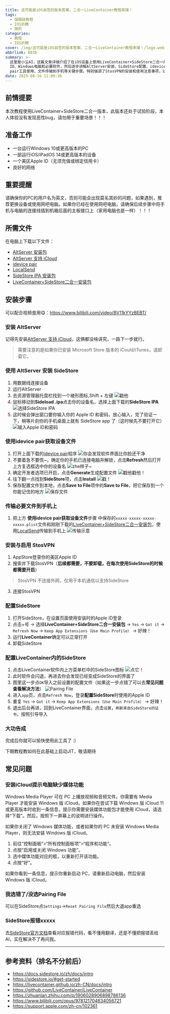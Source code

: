 ```yaml
---
title: 这可能是iOS自签的版本答案，二合一LiveContainer教程来辣！
tags:
  - 保姆级教程
  - IOS折腾
  - 搞机
categories:
  - 教程
  - IOS折腾
cover: /img/这可能是iOS自签的版本答案，二合一LiveContainer教程来辣！/logo.webp
abbrlink: 801b
summary: >-
  这里是小尘AI，这篇文章详细介绍了在iOS设备上使用LiveContainer+SideStore二合一版本进行自签的完整教程。文章从准备工作开始，包括需要的美区Apple
  ID、Windows电脑和必要软件，然后逐步讲解AltServer安装、SideStore配置、idevice
  pair工具使用、文件传输到手机等关键步骤。特别强调了StosVPN的安装和使用注意事项，以及如何解决常见的iCloud媒体功能缺失问题。教程还提供了详细的错误处理方法，并附上参考文档和视频链接，帮助用户顺利完成自签过程。最后作者预告了下一期关于JIT启动的教程内容。
date: 2025-08-16 11:09:36
---
```


## 前情提要

本次教程使用LiveContainer+SideStore二合一版本，此版本还处于试验阶段，本人体验没有发现恶性bug，请勿用于重要场景！！！

## 准备工作

- 一台运行Windows 10或更高版本的PC
- 一部运行iOS/iPadOS 14或更高版本的设备
- 一个美区Apple ID（无须充值或绑定信用卡）
- 良好的网络

## 重要提醒

请确保你的PC的用户名为英文，否则可能会出现莫名其妙的问题，如果遇到，推荐更换设备或使用网吧电脑。如果你已经在使用网吧电脑，请确保后续步骤中将手机与电脑的连接线插到机箱后面的主板接口上（家用电脑也是一样）！！！

## 所需文件

在电脑上下载以下文件：

- [AltServer 安装包](https://cdn.altstore.io/file/altstore/altinstaller.zip)
- [AltServer 支持 iCloud](https://updates.cdn-apple.com/2020/windows/001-39935-20200911-1A70AA56-F448-11EA-8CC0-99D41950005E/iCloudSetup.exe)
- [idevice pair](https://github.com/jkcoxson/idevice_pair/releases/latest/download/iDevicePair--windows-x86_64.exe)
- [LocalSend](https://localsend.org/zh-CN/download)
- [SideStore IPA 安装包](https://github.com/sidestore/sidestore/releases/latest/download/sidestore.ipa)
- [LiveContainer+SideStore二合一安装包](https://github.com/LiveContainer/LiveContainer/releases/latest/download/LiveContainer+SideStore.ipa)

## 安装步骤

可以配合视频食用😋：https://www.bilibili.com/video/BV11kYYzBEBT/

### 安装 AltServer

记得先安装[AltServer 支持 iCloud](https://updates.cdn-apple.com/2020/windows/001-39935-20200911-1A70AA56-F448-11EA-8CC0-99D41950005E/iCloudSetup.exe)，这俩都没啥讲究，一路下一步就行。

> 需要注意的是如果你已安装 Microsoft Store 版本的 iCould/iTunes，请卸载它。

### 使用 AltServer 安装 SideStore

1. 用数据线连接设备
2. 运行AltServer
3. 去资源管理器托盘栏找到一个棱形图标,Shift + 左键
![戳他](/img/这可能是iOS自签的版本答案，二合一LiveContainer教程来辣！/sideloadipa.png)
4. 鼠标移动到**Sideload .ipa**点击你的设备名，选择上面下载的**SideStore IPA**
![选择SideStore IPA](/img/这可能是iOS自签的版本答案，二合一LiveContainer教程来辣！/click-sidestore.png)
5. 这时候会弹出窗口要你输入你的 Apple ID 和密码，放心输入，完了验证一下，稍等片刻你的手机桌面上就有 SideStore app 了（这时候先不要打开它）
![输入Apple ID和密码](/img/这可能是iOS自签的版本答案，二合一LiveContainer教程来辣！/shuru-apid.png)



### 使用idevice pair获取设备文件

1. 打开上面下载的[idevice pair](https://github.com/jkcoxson/idevice_pair/releases/latest/download/iDevicePair--windows-x86_64.exe)程序
![你会发现软件界面比你脸还干净](/img/这可能是iOS自签的版本答案，二合一LiveContainer教程来辣！/whilt-idevicepair.png)
2. 不要着急不要慌\~，确定你的手机已连接电脑并解锁，点击**Refresh**然后打开上方复选框选中你的设备名
![zhe样子~](/img/这可能是iOS自签的版本答案，二合一LiveContainer教程来辣！/refresh.png)
3. 确定开发者选项已开启，点击**Generate**生成配置文件
![戳他戳他！](/img/这可能是iOS自签的版本答案，二合一LiveContainer教程来辣！/setok.png)
4. 往下翻一点找到**SideStore**项，点击**Install**
![戳！](/img/这可能是iOS自签的版本答案，二合一LiveContainer教程来辣！/sidestore-send-install.png)
5. 保存配置文件到本地，点击**Save to File**项中的**Save to File**，把它保存到一个你能记住的地方
![保存文件](/img/这可能是iOS自签的版本答案，二合一LiveContainer教程来辣！/save-to-file.png)

### 传输必要文件到手机上

1. 把上方 **使用idevice pair获取设备文件**步骤 中保存的``xxxxx-xxxxx-xxxxx-xxxxx.plist``文件和刚刚下载的[LiveContainer+SideStore二合一安装包](https://github.com/LiveContainer/LiveContainer/releases/latest/download/LiveContainer+SideStore.ipa)，使用[LocalSend](https://localsend.org/zh-CN/download)传输到手机上
![传输示意](/img/这可能是iOS自签的版本答案，二合一LiveContainer教程来辣！/localsend-send-file.png)

### 安装与启用 StosVPN

1. AppStore登录你的美区Apple ID
2. 搜索并下载StosVPN（**后续都需要，不要卸载，在每次使用SideStore的时候都需要开启**）
> StosVPN 不连接外网，仅用于本机通信以支持SideStore
3. 连接StosVPN

### 配置SideStore

1. 打开SideStore，在设置页面使用安装时的Apple ID登录
2. 点击+号 -> 选择**LiveContainer+SideStore二合一安装包** -> ``Yes`` -> ``Got it`` -> ``Refresh Now`` -> ``Keep App Extensions（Use Main Profile）`` -> 好辣！
3. 运行**LiveContainer**确定可以正常打开
4. 卸载SideStore

### 配置LiveContainer内的SideStore

1. 点击LiveContainer软件内上方菜单栏中的SideStore图标
![点它！](/img/这可能是iOS自签的版本答案，二合一LiveContainer教程来辣！/in-LiveContainer-go-SideStore.png)
2. 此时软件会闪退，再进去你会发现已经变成SideStore的界面了
3. 图里这一步点``OK``导入之前设置的配置文件（如果这一步点错了可以去**常见问题查看解决方法**）
![Pairing File](/img/这可能是iOS自签的版本答案，二合一LiveContainer教程来辣！/add-pairingile.png)
4. 进入``app``页，点击``Refresh Now``，登录**配置SideStore**时使用的Apple ID
5. 重复 ``Yes`` -> ``Got it`` -> ``Keep App Extensions（Use Main Profile）`` -> 好辣！
6. 退出后台再进，回到LiveContainer界面，点击``设置``，``刷新来自SideStore的证书``，按照引导导入

### 大功告成

完成后你就可以愉快使用此工具了 :)

下期教程教如何在此基础上启动JIT，敬请期待

## 常见问题

### 安装iCloud提示电脑缺少媒体功能

Windows Media Player 可在 PC 上播放视频和音频文件。你需要有 Media Player 才能安装 Windows 版 iCloud。如果你在尝试下载 Windows 版 iCloud 11 或更高版本时收到一条信息，提示你需要安装媒体功能包才能使用 iCloud，请选择“下载”。然后，按照下一屏幕上的说明进行操作。

如果你关闭了 Windows 媒体功能，或者如果你的 PC 未安装 Windows Media Player，则无法安装 Windows 版 iCloud。

1. 前往“控制面板”>“所有控制面板项”>“程序和功能”。
2. 点按“启用或关闭 Windows 功能”。
3. 选中媒体功能对应的框，以重新打开该功能。
4. 点按“好”。

如果你看到一条信息，提示你重新启动 PC，请重新启动电脑，然后安装 Windows 版 iCloud。

### 我选错了/没选Pairing File

可以在SideStore点``Settings``->``Reset Pairing File``然后大退app重选

### SideStore报错xxxxx

去[SideStore官方文档](https://docs.sidestore.io/docs/troubleshooting/error-codes)查看对应报错代码，看不懂用翻译，还是不懂把报错丢给AI，实在解决不了再问我。






















---
## 参考资料（排名不分前后）
- https://docs.sidestore.io/zh/docs/intro
- https://sidestore.io/#get-started
- https://livecontainer.github.io/zh-CN/docs/intro
- https://github.com/LiveContainer/LiveContainer
- https://zhuanlan.zhihu.com/p/1906028906898786136
- https://www.bilibili.com/opus/978121704634056721
- https://support.apple.com/zh-cn/102361